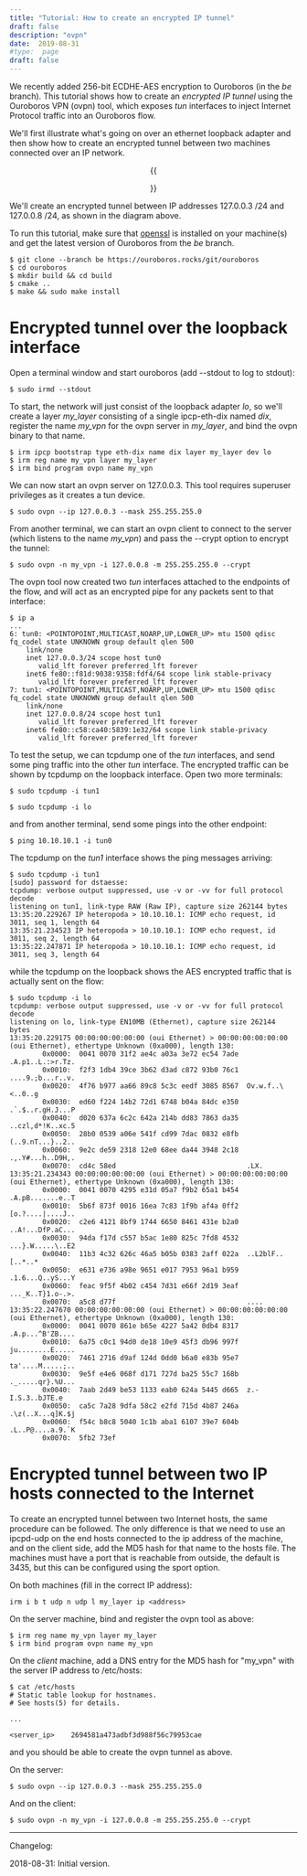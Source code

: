 ```yaml
---
title: "Tutorial: How to create an encrypted IP tunnel"
draft: false
description: "ovpn"
date:  2019-08-31
#type:  page
draft: false
---
```


We recently added 256-bit ECDHE-AES encryption to Ouroboros (in the
_be_ branch). This tutorial shows how to create an *encrypted IP
tunnel* using the Ouroboros VPN (ovpn) tool, which exposes _tun_
interfaces to inject Internet Protocol traffic into an Ouroboros flow.

We'll first illustrate what's going on over an ethernet loopback
adapter and then show how to create an encrypted tunnel between two
machines connected over an IP network.

<center> {{<figure
class="w-80"
src="/images/ovpn_tut.png">}}
</center>

We'll create an encrypted tunnel between IP addresses 127.0.0.3 /24 and
127.0.0.8 /24, as shown in the diagram above.

To run this tutorial, make sure that
[openssl](https://www.openssl.org) is installed on your machine(s) and
get the latest version of Ouroboros from the _be_ branch.

```
$ git clone --branch be https://ouroboros.rocks/git/ouroboros
$ cd ouroboros
$ mkdir build && cd build
$ cmake ..
$ make && sudo make install
```

# Encrypted tunnel over the loopback interface

Open a terminal window and start ouroboros (add --stdout to log to
stdout):

```
$ sudo irmd --stdout
```

To start, the network will just consist of the loopback adapter _lo_,
so we'll create a layer _my\_layer_ consisting of a single ipcp-eth-dix
named _dix_, register the name _my\_vpn_ for the ovpn server in
_my\_layer_, and bind the ovpn binary to that name.

```
$ irm ipcp bootstrap type eth-dix name dix layer my_layer dev lo
$ irm reg name my_vpn layer my_layer
$ irm bind program ovpn name my_vpn
```

We can now start an ovpn server on 127.0.0.3. This tool requires
superuser privileges as it creates a tun device.

```
$ sudo ovpn --ip 127.0.0.3 --mask 255.255.255.0
```

From another terminal, we can start an ovpn client to connect to the
server (which listens to the name _my\_vpn_) and pass the --crypt
option to encrypt the tunnel:

```
$ sudo ovpn -n my_vpn -i 127.0.0.8 -m 255.255.255.0 --crypt
```

The ovpn tool now created two _tun_ interfaces attached to the
endpoints of the flow, and will act as an encrypted pipe for any
packets sent to that interface:

```
$ ip a
...
6: tun0: <POINTOPOINT,MULTICAST,NOARP,UP,LOWER_UP> mtu 1500 qdisc fq_codel state UNKNOWN group default qlen 500
    link/none
    inet 127.0.0.3/24 scope host tun0
       valid_lft forever preferred_lft forever
    inet6 fe80::f81d:9038:9358:fdf4/64 scope link stable-privacy
       valid_lft forever preferred_lft forever
7: tun1: <POINTOPOINT,MULTICAST,NOARP,UP,LOWER_UP> mtu 1500 qdisc fq_codel state UNKNOWN group default qlen 500
    link/none
    inet 127.0.0.8/24 scope host tun1
       valid_lft forever preferred_lft forever
    inet6 fe80::c58:ca40:5839:1e32/64 scope link stable-privacy
       valid_lft forever preferred_lft forever
```

To test the setup, we can tcpdump one of the _tun_ interfaces, and
send some ping traffic into the other _tun_ interface.
The encrypted traffic can be shown by tcpdump on the loopback interface.
Open two more terminals:

```
$ sudo tcpdump -i tun1
```

```
$ sudo tcpdump -i lo
```

and from another terminal, send some pings into the other endpoint:

```
$ ping 10.10.10.1 -i tun0
```

The tcpdump on the _tun1_ interface shows the ping messages arriving:

```
$ sudo tcpdump -i tun1
[sudo] password for dstaesse:
tcpdump: verbose output suppressed, use -v or -vv for full protocol decode
listening on tun1, link-type RAW (Raw IP), capture size 262144 bytes
13:35:20.229267 IP heteropoda > 10.10.10.1: ICMP echo request, id 3011, seq 1, length 64
13:35:21.234523 IP heteropoda > 10.10.10.1: ICMP echo request, id 3011, seq 2, length 64
13:35:22.247871 IP heteropoda > 10.10.10.1: ICMP echo request, id 3011, seq 3, length 64
```

while the tcpdump on the loopback shows the AES encrypted traffic that
is actually sent on the flow:

```
$ sudo tcpdump -i lo
tcpdump: verbose output suppressed, use -v or -vv for full protocol decode
listening on lo, link-type EN10MB (Ethernet), capture size 262144 bytes
13:35:20.229175 00:00:00:00:00:00 (oui Ethernet) > 00:00:00:00:00:00 (oui Ethernet), ethertype Unknown (0xa000), length 130:
        0x0000:  0041 0070 31f2 ae4c a03a 3e72 ec54 7ade  .A.p1..L.:>r.Tz.
        0x0010:  f2f3 1db4 39ce 3b62 d3ad c872 93b0 76c1  ....9.;b...r..v.
        0x0020:  4f76 b977 aa66 89c8 5c3c eedf 3085 8567  Ov.w.f..\<..0..g
        0x0030:  ed60 f224 14b2 72d1 6748 b04a 84dc e350  .`.$..r.gH.J...P
        0x0040:  d020 637a 6c2c 642a 214b dd83 7863 da35  ..czl,d*!K..xc.5
        0x0050:  28b0 0539 a06e 541f cd99 7dac 0832 e8fb  (..9.nT...}..2..
        0x0060:  9e2c de59 2318 12e0 68ee da44 3948 2c18  .,.Y#...h..D9H,.
        0x0070:  cd4c 58ed                                .LX.
13:35:21.234343 00:00:00:00:00:00 (oui Ethernet) > 00:00:00:00:00:00 (oui Ethernet), ethertype Unknown (0xa000), length 130:
        0x0000:  0041 0070 4295 e31d 05a7 f9b2 65a1 b454  .A.pB.......e..T
        0x0010:  5b6f 873f 0016 16ea 7c83 1f9b af4a 0ff2  [o.?....|....J..
        0x0020:  c2e6 4121 8bf9 1744 6650 8461 431e b2a0  ..A!...DfP.aC...
        0x0030:  94da f17d c557 b5ac 1e80 825c 7fd8 4532  ...}.W.....\..E2
        0x0040:  11b3 4c32 626c 46a5 b05b 0383 2aff 022a  ..L2blF..[..*..*
        0x0050:  e631 e736 a98e 9651 e017 7953 96a1 b959  .1.6...Q..yS...Y
        0x0060:  feac 9f5f 4b02 c454 7d31 e66f 2d19 3eaf  ..._K..T}1.o-.>.
        0x0070:  a5c8 d77f                                ....
13:35:22.247670 00:00:00:00:00:00 (oui Ethernet) > 00:00:00:00:00:00 (oui Ethernet), ethertype Unknown (0xa000), length 130:
        0x0000:  0041 0070 861e b65e 4227 5a42 0db4 8317  .A.p...^B'ZB....
        0x0010:  6a75 c0c1 94d0 de18 10e9 45f3 db96 997f  ju........E.....
        0x0020:  7461 2716 d9af 124d 0dd0 b6a0 e83b 95e7  ta'....M.....;..
        0x0030:  9e5f e4e6 068f d171 727d ba25 55c7 168b  ._.....qr}.%U...
        0x0040:  7aab 2d49 be53 1133 eab0 624a 5445 d665  z.-I.S.3..bJTE.e
        0x0050:  ca5c 7a28 9dfa 58c2 e2fd 715d 4b87 246a  .\z(..X...q]K.$j
        0x0060:  f54c b8c8 5040 1c1b aba1 6107 39e7 604b  .L..P@....a.9.`K
        0x0070:  5fb2 73ef
```

# Encrypted tunnel between two IP hosts connected to the Internet

To create an encrypted tunnel between two Internet hosts, the same
procedure can be followed. The only difference is that we need to use
an ipcpd-udp on the end hosts connected to the ip address of the
machine, and on the client side, add the MD5 hash for that name to the
hosts file. The machines must have a port that is reachable from
outside, the default is 3435, but this can be configured using the
sport option.

On both machines (fill in the correct IP address):

```
irm i b t udp n udp l my_layer ip <address>
```

On the server machine, bind and register the ovpn tool as above:

```
$ irm reg name my_vpn layer my_layer
$ irm bind program ovpn name my_vpn
```

On the _client_ machine, add a DNS entry for the MD5 hash for "my_vpn"
with the server IP address to /etc/hosts:

```
$ cat /etc/hosts
# Static table lookup for hostnames.
# See hosts(5) for details.

...

<server_ip>    2694581a473adbf3d988f56c79953cae

```

and you should be able to create the ovpn tunnel as above.

On the server:

```
$ sudo ovpn --ip 127.0.0.3 --mask 255.255.255.0
```

And on the client:

```
$ sudo ovpn -n my_vpn -i 127.0.0.8 -m 255.255.255.0 --crypt
```

---

Changelog:

2018-08-31: Initial version.